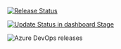 [![Release Status](https://msazure.vsrm.visualstudio.com/_apis/public/Release/badge/b32aa71e-8ed2-41b2-9d77-5bc261222004/23665/143801)](https://msazure.vsrm.visualstudio.com/_apis/public/Release/badge/b32aa71e-8ed2-41b2-9d77-5bc261222004/23665/143801)
<!-- [![Build Status](https://dev.azure.com/ngdiarra/FirstAzureDevOpsPipeline/_apis/build/status/madewithsmiles.pipelines-dotnet-core?branchName=master)](https://dev.azure.com/ngdiarra/FirstAzureDevOpsPipeline/_build/latest?definitionId=1&branchName=master) -->

[![Update Status in dashboard Stage](https://vsrm.dev.azure.com/msazure/_apis/public/Release/badge/b32aa71e-8ed2-41b2-9d77-5bc261222004/23665/145941)](https://vsrm.dev.azure.com/msazure/_apis/public/Release/badge/b32aa71e-8ed2-41b2-9d77-5bc261222004/23665/145941)

![Azure DevOps releases](https://img.shields.io/azure-devops/release/msazure/b32aa71e-8ed2-41b2-9d77-5bc261222004/23665/145941?label=Azure%20Core%20Certification)
